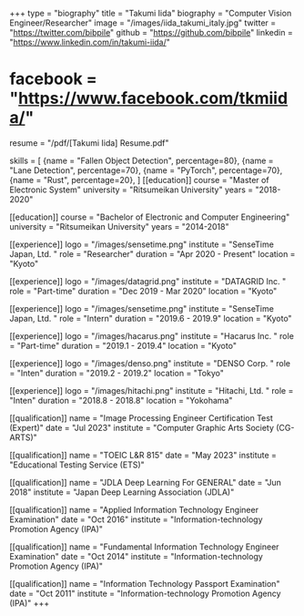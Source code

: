 +++
type = "biography"
title = "Takumi Iida"
biography = "Computer Vision Engineer/Researcher"
image = "/images/iida_takumi_italy.jpg"
twitter = "https://twitter.com/bibpile"
github = "https://github.com/bibpile"
linkedin = "https://www.linkedin.com/in/takumi-iida/"
# facebook = "https://www.facebook.com/tkmiida/"
resume = "/pdf/[Takumi Iida] Resume.pdf"

skills = [
    {name = "Fallen Object Detection", percentage=80},
    {name = "Lane Detection", percentage=70},
    {name = "PyTorch", percentage=70},
    {name = "Rust", percentage=20},
]
[[education]]
course = "Master of Electronic System"
university = "Ritsumeikan University"
years = "2018-2020"

[[education]]
course = "Bachelor of Electronic and Computer Engineering"
university = "Ritsumeikan University"
years = "2014-2018"

[[experience]]
logo = "/images/sensetime.png"
institute = "SenseTime Japan, Ltd. "
role = "Researcher"
duration = "Apr 2020 - Present"
location = "Kyoto"

[[experience]]
logo = "/images/datagrid.png"
institute = "DATAGRID Inc. "
role = "Part-time"
duration = "Dec 2019 - Mar 2020"
location = "Kyoto"

[[experience]]
logo = "/images/sensetime.png"
institute = "SenseTime Japan, Ltd. "
role = "Intern"
duration = "2019.6 - 2019.9"
location = "Kyoto"

[[experience]]
logo = "/images/hacarus.png"
institute = "Hacarus Inc. "
role = "Part-time"
duration = "2019.1 - 2019.4"
location = "Kyoto"

[[experience]]
logo = "/images/denso.png"
institute = "DENSO Corp. "
role = "Inten"
duration = "2019.2 - 2019.2"
location = "Tokyo"

[[experience]]
logo = "/images/hitachi.png"
institute = "Hitachi, Ltd. "
role = "Inten"
duration = "2018.8 - 2018.8"
location = "Yokohama"

[[qualification]]
name = "Image Processing Engineer Certification Test (Expert)"
date = "Jul 2023"
institute = "Computer Graphic Arts Society (CG-ARTS)"

[[qualification]]
name = "TOEIC L&R 815"
date = "May 2023"
institute = "Educational Testing Service (ETS)"

[[qualification]]
name = "JDLA Deep Learning For GENERAL"
date = "Jun 2018"
institute = "Japan Deep Learning Association (JDLA)"

[[qualification]]
name = "Applied Information Technology Engineer Examination"
date = "Oct 2016"
institute = "Information-technology Promotion Agency (IPA)"

[[qualification]]
name = "Fundamental Information Technology Engineer Examination"
date = "Oct 2014"
institute = "Information-technology Promotion Agency (IPA)"

[[qualification]]
name = "Information Technology Passport Examination"
date = "Oct 2011"
institute = "Information-technology Promotion Agency (IPA)"
+++

